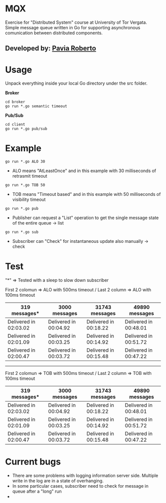 # MQX
Exercise for "Distributed System" course at University of Tor Vergata.
Simple message queue written in Go for supporting asynchronous comunication between distributed components.

## Developed by: [Pavia Roberto](https://github.com/bloodsky)

# Usage

Unpack everything inside your local Go directory under the src folder.

**Broker**
```
cd broker
go run *.go semantic timeout
```
**Pub/Sub**
```
cd client
go run *.go pub/sub
```
# Example
```
go run *.go ALO 30 
```
- ALO means "AtLeastOnce" and in this example with 30 milliseconds of retrasmit timeout
```
go run *.go TOB 50 
```
- TOB means "Timeout based" and in this example with 50 milliseconds of visibility timeout
```
go run *.go pub 
```
- Publisher can request a "List" operation to get the single message state of the entire queue -> list
```
go run *.go sub 
```
- Subscriber can "Check" for instantaneous update also manually -> check

# Test

"*" => Tested with a sleep to slow down subscriber

First 2 colomun => ALO with 500ms timeout / 
Last 2 column => ALO with 100ms timeout

 319 messages* | 3000 messages | 31743 messages | 49890 messages
------------ | ------------- | ------------- | -------------
Delivered in 02:03.02 | Delivered in 00:04.92 | Delivered in 00:18.22 | Delivered in 00:48.01
Delivered in 02:01.09 | Delivered in 00:03.25 | Delivered in 00:14.92 | Delivered in 00:51.72
Delivered in 02:00.47 | Delivered in 00:03.72 | Delivered in 00:15.48 | Delivered in 00:47.22
--------------------------------------------------------------------------------------------------------

First 2 colomun => TOB with 500ms timeout / 
Last 2 column => TOB with 100ms timeout

 319 messages* | 3000 messages | 31743 messages | 49890 messages
------------ | ------------- | ------------- | -------------
Delivered in 02:03.02 | Delivered in 00:04.92 | Delivered in 00:18.22 | Delivered in 00:48.01
Delivered in 02:01.09 | Delivered in 00:03.25 | Delivered in 00:14.92 | Delivered in 00:51.72
Delivered in 02:00.47 | Delivered in 00:03.72 | Delivered in 00:15.48 | Delivered in 00:47.22


# Current bugs

- There are some problems with logging information server side. Multiple write in the log are in a state of overhanging.
- In some particular cases, subscriber need to check for message in queue after a "long" run
- 
